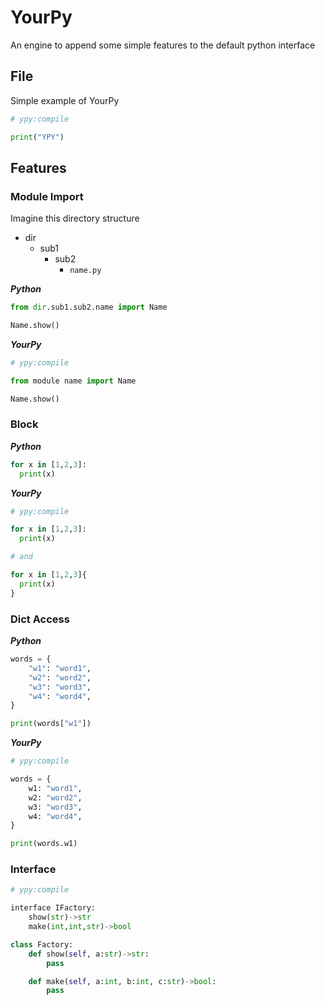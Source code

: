 # YourPy
An engine to append some simple features to the default python interface

## File
Simple example of YourPy

```python
# ypy:compile

print("YPY")
```

## Features

### Module Import
Imagine this directory structure

- dir
  - sub1
    - sub2
      - `name.py`

***Python***
```python
from dir.sub1.sub2.name import Name

Name.show()
```

***YourPy***
```python
# ypy:compile

from module name import Name

Name.show()
```

### Block
***Python***
```python
for x in [1,2,3]:
  print(x)
```

***YourPy***
```python
# ypy:compile

for x in [1,2,3]:
  print(x)

# and

for x in [1,2,3]{
  print(x)
}
```

### Dict Access
***Python***
```python
words = {
    "w1": "word1",
    "w2": "word2",
    "w3": "word3",
    "w4": "word4",
}

print(words["w1"])
```

***YourPy***
```python
# ypy:compile

words = {
    w1: "word1",
    w2: "word2",
    w3: "word3",
    w4: "word4",
}

print(words.w1)
```

### Interface
```python
# ypy:compile

interface IFactory:
    show(str)->str
    make(int,int,str)->bool

class Factory:
    def show(self, a:str)->str:    
        pass

    def make(self, a:int, b:int, c:str)->bool:    
        pass
```
